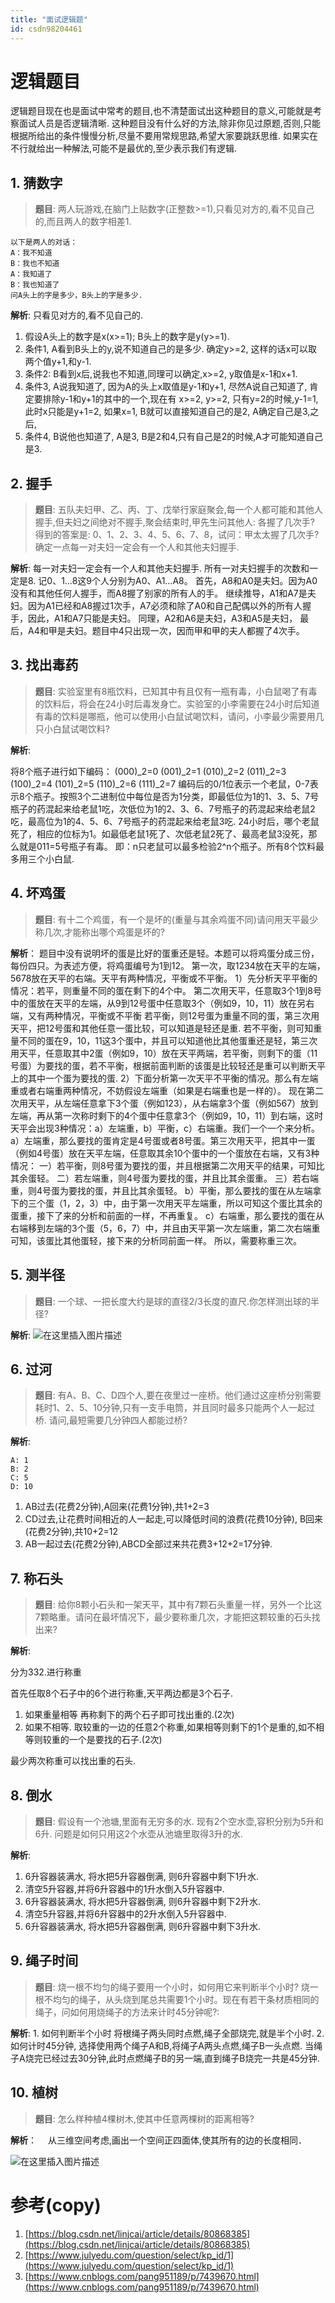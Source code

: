 ```yaml
---
title: "面试逻辑题"
id: csdn98204461
---
```


# 逻辑题目

逻辑题目现在也是面试中常考的题目,也不清楚面试出这种题目的意义,可能就是考察面试人员是否逻辑清晰. 这种题目没有什么好的方法,除非你见过原题,否则,只能根据所给出的条件慢慢分析,尽量不要用常规思路,希望大家要跳跃思维. 如果实在不行就给出一种解法,可能不是最优的,至少表示我们有逻辑.

## 1\. 猜数字

> **题目**:
> 两人玩游戏,在脑门上贴数字(正整数>=1),只看见对方的,看不见自己的,而且两人的数字相差1.

```
以下是两人的对话：
A：我不知道
B：我也不知道
A：我知道了
B：我也知道了
问A头上的字是多少，B头上的字是多少. 
```

**解析**: 只看见对方的,看不见自己的.

1.  假设A头上的数字是x(x>=1); B头上的数字是y(y>=1).
2.  条件1, A看到B头上的y,说不知道自己的是多少.
    确定y>=2, 这样的话x可以取两个值y+1,和y-1.
3.  条件2: B看到x后,说我也不知道,同理可以确定,x>=2, y取值是x-1和x+1.
4.  条件3, A说我知道了, 因为A的头上x取值是y-1和y+1, 尽然A说自己知道了, 肯定要排除y-1和y+1的其中的一个,现在有 x>=2, y>=2, 只有y=2的时候,y-1=1, 此时x只能是y+1=2, 如果x=1, B就可以直接知道自己的是2, A确定自己是3,之后,
5.  条件4, B说他也知道了, A是3, B是2和4,只有自己是2的时候,A才可能知道自己是3.

## 2\. 握手

> **题目**:
> 五队夫妇甲、乙、丙、丁、戊举行家庭聚会,每一个人都可能和其他人握手,但夫妇之间绝对不握手,聚会结束时,甲先生问其他人: 各握了几次手?
> 得到的答案是: 0、1、2、3、4、5、6、7、8，试问：甲太太握了几次手? 确定一点每一对夫妇一定会有一个人和其他夫妇握手.

**解析**:
每一对夫妇一定会有一个人和其他夫妇握手. 所有一对夫妇握手的次数和一定是8.
记0、1…8这9个人分别为A0、A1…A8。
首先，A8和A0是夫妇。因为A0没有和其他任何人握手，而A8握了别家的所有人的手。
继续推导，A1和A7是夫妇。因为A1已经和A8握过1次手，A7必须和除了A0和自己配偶以外的所有人握手，因此，A1和A7只能是夫妇。
同理，A2和A6是夫妇，A3和A5是夫妇，
最后，A4和甲是夫妇。题目中4只出现一次，因而甲和甲的夫人都握了4次手。

## 3\. 找出毒药

> **题目**:
> 实验室里有8瓶饮料，已知其中有且仅有一瓶有毒，小白鼠喝了有毒的饮料后，将会在24小时后毒发身亡。实验室的小李需要在24小时后知道有毒的饮料是哪瓶，他可以使用小白鼠试喝饮料，请问，小李最少需要用几只小白鼠试喝饮料?

**解析**:

将8个瓶子进行如下编码：
(000)_2=0
(001)_2=1
(010)_2=2
(011)_2=3
(100)_2=4
(101)_2=5
(110)_2=6
(111)_2=7
编码后的0/1位表示一个老鼠，0-7表示8个瓶子。按照3个二进制位中每位是否为1分类，即最低位为1的1、3、5、7号瓶子的药混起来给老鼠1吃，次低位为1的2、3、6、7号瓶子的药混起来给老鼠2吃，最高位为1的4、5、6、7号瓶子的药混起来给老鼠3吃.
24小时后，哪个老鼠死了，相应的位标为1。如最低老鼠1死了、次低老鼠2死了、最高老鼠3没死，那么就是011=5号瓶子有毒。
即：n只老鼠可以最多检验2^n个瓶子。所有8个饮料最多用三个小白鼠.

## 4\. 坏鸡蛋

> **题目**: 有十二个鸡蛋，有一个是坏的(重量与其余鸡蛋不同)请问用天平最少称几次,才能称出哪个鸡蛋是坏的?

**解析**：
题目中没有说明坏的蛋是比好的蛋重还是轻。本题可以将鸡蛋分成三份，每份四只。为表述方便，将鸡蛋编号为1到12。
第一次，取1234放在天平的左端，5678放在天平的右端。天平有两种情况，平衡或不平衡。
1）先分析天平平衡的情况：若平，则重量不同的蛋在剩下的4个中。
第二次用天平，任意取3个1到8号中的蛋放在天平的左端，从9到12号蛋中任意取3个（例如9，10，11）放在另右端，又有两种情况，平衡或不平衡
若平衡，则12号蛋为重量不同的蛋，第三次用天平，把12号蛋和其他任意一蛋比较，可以知道是轻还是重.
若不平衡，则可知重量不同的蛋在9，10，11这3个蛋中，并且可以知道他比其他蛋重还是轻，第三次用天平，任意取其中2蛋（例如9，10）放在天平两端，若平衡，则剩下的蛋（11号蛋）为要找的蛋，若不平衡，根据前面判断的该蛋是比较轻还是重可以判断天平上的其中一个蛋为要找的蛋.
2）下面分析第一次天平不平衡的情况。那么有左端重或者右端重两种情况，不妨假设左端重（如果是右端重也是一样的）。
现在第二次用天平，从左端任意拿下3个蛋（例如123），从右端拿3个蛋（例如567）放到左端，再从第一次称时剩下的4个蛋中任意拿3个（例如9，10，11）到右端，这时天平会出现3种情况：a）左端重，b）平衡，c）右端重。我们一个一个来分析。
a）左端重，那么要找的蛋肯定是4号蛋或者8号蛋。第三次用天平，把其中一蛋（例如4号蛋）放在天平左端，任意取其余10个蛋中的一个蛋放在右端，又有3种情况：
一）若平衡，则8号蛋为要找的蛋，并且根据第二次用天平的结果，可知比其余蛋轻。
二）若左端重，则4号蛋为要找的蛋，并且比其余蛋重。
三）若右端重，则4号蛋为要找的蛋，并且比其余蛋轻。
b）平衡，那么要找的蛋在从左端拿下的三个蛋（1，2，3）中，由于第一次用天平左端重，所以可知这个蛋比其余的蛋重，接下了来的分析和前面的一样，不再重复。
c）右端重，那么要找的蛋在从右端移到左端的3个蛋（5，6，7）中，并且由天平第一次左端重，第二次右端重可知，该蛋比其他蛋轻，接下来的分析同前面一样。
所以，需要称重三次。

## 5\. 测半径

> **题目**: 一个球、一把长度大约是球的直径2/3长度的直尺.你怎样测出球的半径?

**解析**:
![在这里插入图片描述](../img/4f7056b59b22f84d7c311f25ca872c5f.png)

## 6\. 过河

> **题目**: 有A、B、C、D四个人,要在夜里过一座桥。他们通过这座桥分别需要耗时1、2、5、10分钟,只有一支手电筒，并且同时最多只能两个人一起过桥. 请问,最短需要几分钟四人都能过桥?

**解析**:

```
A: 1
B: 2
C: 5
D: 10 
```

1.  AB过去(花费2分钟),A回来(花费1分钟),共1+2=3
2.  CD过去,让花费时间相近的人一起走,可以降低时间的浪费(花费10分钟), B回来(花费2分钟),共10+2=12
3.  AB一起过去(花费2分钟),ABCD全部过来共花费3+12+2=17分钟.

## 7\. 称石头

> **题目**: 给你8颗小石头和一架天平，其中有7颗石头重量一样，另外一个比这7颗略重。请问在最坏情况下，最少要称重几次，才能把这颗较重的石头找出来?

**解析**:

分为332.进行称重

首先任取8个石子中的6个进行称重,天平两边都是3个石子.

1.  如果重量相等
    再称剩下的两个石子即可找出重的.(2次)
2.  如果不相等.
    取较重的一边的任意2个称重,如果相等则剩下的1个是重的,如不相等则较重的一个是要找的石子.(2次)

最少两次称重可以找出重的石头.

## 8\. 倒水

> **题目**: 假设有一个池塘,里面有无穷多的水. 现有2个空水壶,容积分别为5升和6升. 问题是如何只用这2个水壶从池塘里取得3升的水.

**解析**:

1.  6升容器装满水, 将水把5升容器倒满, 则6升容器中剩下1升水.
2.  清空5升容器,并将6升容器中的1升水倒入5升容器中.
3.  6升容器装满水, 将水把5升容器倒满, 则6升容器中剩下2升水.
4.  清空5升容器,并将6升容器中的2升水倒入5升容器中.
5.  6升容器装满水, 将水把5升容器倒满, 则6升容器中剩下3升水.

## 9\. 绳子时间

> **题目**: 烧一根不均匀的绳子要用一个小时，如何用它来判断半个小时? 烧一根不均匀的绳子，从头烧到尾总共需要1个小时。现在有若干条材质相同的绳子，问如何用烧绳子的方法来计时45分钟呢?:

**解析**:
1\. 如何判断半个小时
将根绳子两头同时点燃,绳子全部烧完,就是半个小时.
2\. 如何计时45分钟,
选择使用两个绳子A和B,将绳子A两头点燃,绳子B一头点燃.
当绳子A烧完已经过去30分钟,此时点燃绳子B的另一端,直到绳子B烧完一共是45分钟.

## 10\. 植树

> **题目**: 怎么样种植4棵树木,使其中任意两棵树的距离相等?

**解析**：　
从三维空间考虑,画出一个空间正四面体,使其所有的边的长度相同．

![在这里插入图片描述](../img/1917b9c9d763788c2a9e278de3025015.png)

# 参考(copy)

1.  [https://blog.csdn.net/linjcai/article/details/80868385](https://blog.csdn.net/linjcai/article/details/80868385)
2.  [https://www.julyedu.com/question/select/kp_id/1](https://www.julyedu.com/question/select/kp_id/1)
3.  [https://www.cnblogs.com/pang951189/p/7439670.html](https://www.cnblogs.com/pang951189/p/7439670.html)